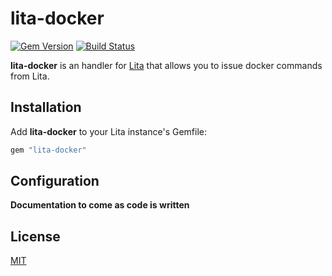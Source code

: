 # lita-docker

[![Gem Version](https://badge.fury.io/rb/lita-docker.png)](http://badge.fury.io/rb/lita-docker)
[![Build Status](https://travis-ci.org/funkymonkeymonk/lita-docker.png?branch=master)](https://travis-ci.org/funkymonkeymonk/lita-docker)

**lita-docker** is an handler for [Lita](https://www.lita.io/) that allows you to issue docker commands from Lita.

## Installation

Add **lita-docker** to your Lita instance's Gemfile:

``` ruby
gem "lita-docker"
```

## Configuration
**Documentation to come as code is written**

## License

[MIT](http://opensource.org/licenses/MIT)
